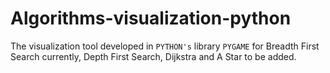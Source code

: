 # Algorithms-visualization-python

The visualization tool developed in ```PYTHON's``` library ```PYGAME``` for Breadth First Search currently, Depth First Search, Dijkstra and A Star to be added. 
